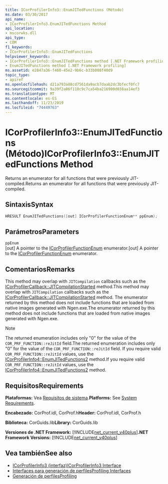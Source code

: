 ```yaml
---
title: ICorProfilerInfo3::EnumJITedFunctions (Método)
ms.date: 03/30/2017
api_name:
- ICorProfilerInfo3.EnumJITedFunctions Method
api_location:
- mscorwks.dll
api_type:
- COM
f1_keywords:
- ICorProfilerInfo3::EnumJITedFunctions
helpviewer_keywords:
- ICorProfilerInfo3::EnumJITedFunctions method [.NET Framework profiling]
- EnumJITedFunctions method [.NET Framework profiling]
ms.assetid: e2847a36-f460-45e2-9b6c-b33b008f40d9
topic_type:
- apiref
ms.openlocfilehash: d21a793a88cd7561da9acb7daab2dc3bfecf0fc7
ms.sourcegitcommit: 9a39f2a06f110c9c7ca54ba216900d038aa14ef3
ms.translationtype: MT
ms.contentlocale: es-ES
ms.lasthandoff: 11/23/2019
ms.locfileid: "74449763"
---
```

# <a name="icorprofilerinfo3enumjitedfunctions-method"></a><span data-ttu-id="470ac-102">ICorProfilerInfo3::EnumJITedFunctions (Método)</span><span class="sxs-lookup"><span data-stu-id="470ac-102">ICorProfilerInfo3::EnumJITedFunctions Method</span></span>
<span data-ttu-id="470ac-103">Returns an enumerator for all functions that were previously JIT-compiled.</span><span class="sxs-lookup"><span data-stu-id="470ac-103">Returns an enumerator for all functions that were previously JIT-compiled.</span></span>  
  
## <a name="syntax"></a><span data-ttu-id="470ac-104">Sintaxis</span><span class="sxs-lookup"><span data-stu-id="470ac-104">Syntax</span></span>  
  
```cpp  
HRESULT EnumJITedFunctions([out] ICorProfilerFunctionEnum** ppEnum);  
```  
  
## <a name="parameters"></a><span data-ttu-id="470ac-105">Parámetros</span><span class="sxs-lookup"><span data-stu-id="470ac-105">Parameters</span></span>  
 `ppEnum`  
 <span data-ttu-id="470ac-106">[out] A pointer to the [ICorProfilerFunctionEnum](../../../../docs/framework/unmanaged-api/profiling/icorprofilerfunctionenum-interface.md) enumerator.</span><span class="sxs-lookup"><span data-stu-id="470ac-106">[out] A pointer to the [ICorProfilerFunctionEnum](../../../../docs/framework/unmanaged-api/profiling/icorprofilerfunctionenum-interface.md) enumerator.</span></span>  
  
## <a name="remarks"></a><span data-ttu-id="470ac-107">Comentarios</span><span class="sxs-lookup"><span data-stu-id="470ac-107">Remarks</span></span>  
 <span data-ttu-id="470ac-108">This method may overlap with `JITCompilation` callbacks such as the [ICorProfilerCallback::JITCompilationStarted](../../../../docs/framework/unmanaged-api/profiling/icorprofilercallback-jitcompilationstarted-method.md) method.</span><span class="sxs-lookup"><span data-stu-id="470ac-108">This method may overlap with `JITCompilation` callbacks such as the [ICorProfilerCallback::JITCompilationStarted](../../../../docs/framework/unmanaged-api/profiling/icorprofilercallback-jitcompilationstarted-method.md) method.</span></span> <span data-ttu-id="470ac-109">The enumerator returned by this method does not include functions that are loaded from native images generated with Ngen.exe.</span><span class="sxs-lookup"><span data-stu-id="470ac-109">The enumerator returned by this method does not include functions that are loaded from native images generated with Ngen.exe.</span></span>  
  
> [!NOTE]
> <span data-ttu-id="470ac-110">The returned enumeration includes only "0" for the value of the `COR_PRF_FUNCTION::reJitId` field.</span><span class="sxs-lookup"><span data-stu-id="470ac-110">The returned enumeration includes only "0" for the value of the `COR_PRF_FUNCTION::reJitId` field.</span></span>  <span data-ttu-id="470ac-111">If you require valid `COR_PRF_FUNCTION::reJitId` values, use the [ICorProfilerInfo4::EnumJITedFunctions2](../../../../docs/framework/unmanaged-api/profiling/icorprofilerinfo4-enumjitedfunctions2-method.md) method.</span><span class="sxs-lookup"><span data-stu-id="470ac-111">If you require valid `COR_PRF_FUNCTION::reJitId` values, use the [ICorProfilerInfo4::EnumJITedFunctions2](../../../../docs/framework/unmanaged-api/profiling/icorprofilerinfo4-enumjitedfunctions2-method.md) method.</span></span>  
  
## <a name="requirements"></a><span data-ttu-id="470ac-112">Requisitos</span><span class="sxs-lookup"><span data-stu-id="470ac-112">Requirements</span></span>  
 <span data-ttu-id="470ac-113">**Plataformas:** Vea [Requisitos de sistema](../../../../docs/framework/get-started/system-requirements.md).</span><span class="sxs-lookup"><span data-stu-id="470ac-113">**Platforms:** See [System Requirements](../../../../docs/framework/get-started/system-requirements.md).</span></span>  
  
 <span data-ttu-id="470ac-114">**Encabezado:** CorProf.idl, CorProf.h</span><span class="sxs-lookup"><span data-stu-id="470ac-114">**Header:** CorProf.idl, CorProf.h</span></span>  
  
 <span data-ttu-id="470ac-115">**Biblioteca:** CorGuids.lib</span><span class="sxs-lookup"><span data-stu-id="470ac-115">**Library:** CorGuids.lib</span></span>  
  
 <span data-ttu-id="470ac-116">**Versiones de .NET Framework:** [!INCLUDE[net_current_v40plus](../../../../includes/net-current-v40plus-md.md)]</span><span class="sxs-lookup"><span data-stu-id="470ac-116">**.NET Framework Versions:** [!INCLUDE[net_current_v40plus](../../../../includes/net-current-v40plus-md.md)]</span></span>  
  
## <a name="see-also"></a><span data-ttu-id="470ac-117">Vea también</span><span class="sxs-lookup"><span data-stu-id="470ac-117">See also</span></span>

- [<span data-ttu-id="470ac-118">ICorProfilerInfo3 (interfaz)</span><span class="sxs-lookup"><span data-stu-id="470ac-118">ICorProfilerInfo3 Interface</span></span>](../../../../docs/framework/unmanaged-api/profiling/icorprofilerinfo3-interface.md)
- [<span data-ttu-id="470ac-119">Interfaces para generación de perfiles</span><span class="sxs-lookup"><span data-stu-id="470ac-119">Profiling Interfaces</span></span>](../../../../docs/framework/unmanaged-api/profiling/profiling-interfaces.md)
- [<span data-ttu-id="470ac-120">Generación de perfiles</span><span class="sxs-lookup"><span data-stu-id="470ac-120">Profiling</span></span>](../../../../docs/framework/unmanaged-api/profiling/index.md)
